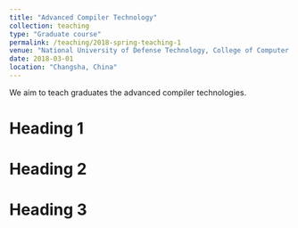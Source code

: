 ```yaml
---
title: "Advanced Compiler Technology"
collection: teaching
type: "Graduate course"
permalink: /teaching/2018-spring-teaching-1
venue: "National University of Defense Technology, College of Computer Science"
date: 2018-03-01
location: "Changsha, China"
---
```


We aim to teach graduates the advanced compiler technologies.

Heading 1
======

Heading 2
======

Heading 3
======
